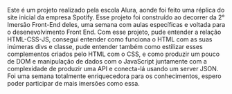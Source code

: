 Este é um projeto realizado pela escola Alura, aonde foi feito uma réplica do site inicial da empresa Spotify. Esse projeto foi construído ao decorrer da 2° Imersão Front-End deles, uma semana com aulas específicas e voltada para o desenevolvimento Front End. 
Com esse projeto, pude entender a relação HTML-CSS-JS, consegui entender como funciona o HTML com as suas inúmeras divs e classe, pude entender também como estilizar esses complementos criados pelo HTML com o CSS, e como produzir um pouco de DOM e manipulação de dados com o JavaScript juntamente com a complexidade de produzir uma API e conecta-lá usando um server JSON. 
Foi uma semana totalmente enriquecedora para os conhecimentos, espero poder participar de mais imersões como essa.
